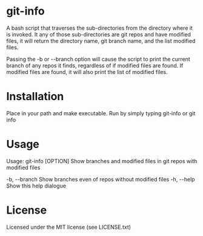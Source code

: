 git-info
=======

A bash script that traverses the sub-directories
from the directory where it is invoked. It any of those
sub-directories are git repos and have modified files,
it will return the directory name, git branch name, 
and the list modified files.

Passing the -b or --branch option will cause the script
to print the current branch of any repos it finds, regardless
of if modified files are found. If modified files are found,
it will also print the list of modified files.

Installation
=======

Place in your path and make executable.
Run by simply typing git-info or git info

Usage
=======

Usage: git-info [OPTION]
Show branches and modified files in git repos with modified files
  
-b, --branch  Show branches even of repos without modified files
-h, --help    Show this help dialogue
 
License
=======

Licensed under the MIT license (see LICENSE.txt)
